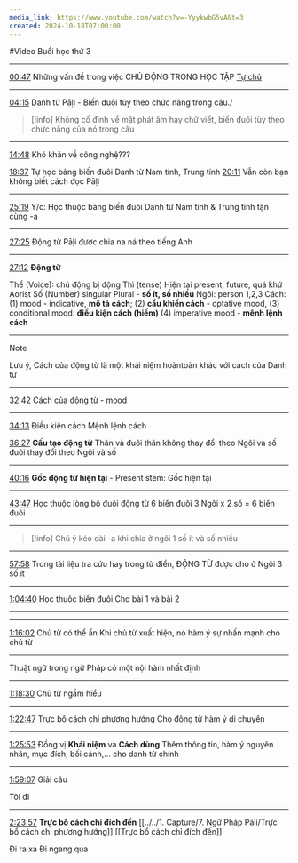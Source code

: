 ```yaml
---
media_link: https://www.youtube.com/watch?v=-YyykwbG5vA&t=3
created: 2024-10-18T07:00:00
---
```

#Video
Buổi học thứ 3

---
[00:47](https://www.youtube.com/watch?t=47&v=-YyykwbG5vA)
Những vấn đề trong việc CHỦ ĐỘNG TRONG HỌC TẬP
[Tự chủ](Tự%20chủ.md)

---
[04:15](https://www.youtube.com/watch?t=255&v=-YyykwbG5vA)
Danh từ Pāḷi - Biến đuôi tùy theo chức năng trong câu./

> [!info]
> Không cố định về mặt phát âm hay chữ viết, biến đuôi tùy theo chức năng của nó trong câu


---
[14:48](https://www.youtube.com/watch?t=888&v=-YyykwbG5vA)
Khó khăn về công nghệ???



[18:37](https://www.youtube.com/watch?t=1117&v=-YyykwbG5vA)
Tự học bảng biến đuôi Danh từ Nam tính, Trung tính
[20:11](https://www.youtube.com/watch?t=1211&v=-YyykwbG5vA)
Vẫn còn bạn không biết cách đọc Pāḷi

---
[25:19](https://www.youtube.com/watch?t=1519&v=-YyykwbG5vA)
Y/c: Học thuộc bảng biến đuôi Danh từ Nam tính & Trung tính tận cùng -a

---
[27:25](https://www.youtube.com/watch?t=1645&v=-YyykwbG5vA)
Động từ Pāḷi được chia na ná theo tiếng Anh

---
[27:12](https://www.youtube.com/watch?t=1632&v=-YyykwbG5vA)
**Động từ**

Thể (Voice): chủ động bị động
Thì (tense) Hiện tại present, future, quá khứ Aorist
Số (Number) singular Plural - **số ít, số nhiều**
Ngôi: person 1,2,3
Cách: (1) mood - indicative, **mô tả cách**; (2) **cầu khiến cách** - optative mood, (3) conditional mood. **điều kiện cách (hiếm)**
(4) imperative mood - **mênh lệnh cách**

---
> [!note]
> Lưu ý, Cách của động từ là một khái niệm hoàntoàn khác với cách của Danh từ


---
[32:42](https://www.youtube.com/watch?t=1962&v=-YyykwbG5vA)
Cách của động từ - mood

---
[34:13](https://www.youtube.com/watch?t=2053&v=-YyykwbG5vA)
Điều kiện cách
Mệnh lệnh cách

[36:27](https://www.youtube.com/watch?t=2187&v=-YyykwbG5vA)
**Cấu tạo động từ**
Thân và đuôi
thân không thay đổi theo Ngôi và số
đuôi thay đổi theo Ngôi và số

---
[40:16](https://www.youtube.com/watch?t=2416&v=-YyykwbG5vA)
**Gốc động từ hiện tại** - Present stem: Gốc hiện tại

---
[43:47](https://www.youtube.com/watch?t=2627&v=-YyykwbG5vA)
Học thuộc lòng bộ đuôi động từ 
6 biến đuôi 
3 Ngôi x 2 số = 6 biến đuôi

---

> [!info]
> Chú ý kéo dài -a khi chia ở ngôi 1 số ít và số nhiều

---
[57:58](https://www.youtube.com/watch?t=3478&v=-YyykwbG5vA)
Trong tài liệu tra cứu hay trong từ điển, ĐỘNG TỪ được cho ở Ngôi 3 số ít

---
[1:04:40](https://www.youtube.com/watch?t=3880&v=-YyykwbG5vA)
Học thuộc biến đuôi
Cho bài 1 và bài 2

--- 

---
[1:16:02](https://www.youtube.com/watch?t=4562&v=-YyykwbG5vA)
Chủ từ có thể ẩn
Khi chủ từ xuất hiện, nó hàm ý sự nhấn mạnh cho chủ từ

---
Thuật ngữ
trong ngữ Pháp có một nội hàm nhất định

---
[1:18:30](https://www.youtube.com/watch?t=4710&v=-YyykwbG5vA)
Chủ từ ngầm hiểu

---
[1:22:47](https://www.youtube.com/watch?t=4967&v=-YyykwbG5vA)
Trực bổ cách chỉ phương hướng 
Cho động từ hàm ý di chuyển

---
[1:25:53](https://www.youtube.com/watch?t=5153&v=-YyykwbG5vA)
Đồng vị
**Khái niệm**
và **Cách dùng**
Thêm thông tin, hàm ý nguyên nhân, mục đích, bối cảnh,... cho danh từ chính

---
[1:59:07](https://www.youtube.com/watch?t=7147&v=-YyykwbG5vA)
Giải câu

Tôi đi


---

[2:23:57](https://www.youtube.com/watch?t=8637&v=-YyykwbG5vA)
**Trực bổ cách chỉ đích đến**
[[../../1. Capture/7. Ngữ Pháp Pāli/Trực bổ cách chỉ phương hướng]]
[[Trực bổ cách chỉ đích đến]]



Đi ra xa
Đi ngang qua




































































































































